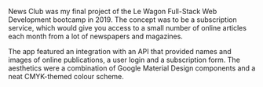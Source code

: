 News Club was my final project of the Le Wagon Full-Stack Web Development bootcamp in 2019. The concept was to be a subscription service, which would give you access to a small number of online articles each month from a lot of newspapers and magazines.

The app featured an integration with an API that provided names and images of online publications, a user login and a subscription form. The aesthetics were a combination of Google Material Design components and a neat CMYK-themed colour scheme.
